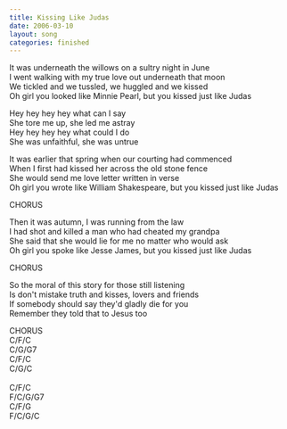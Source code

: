 ```yaml
---
title: Kissing Like Judas
date: 2006-03-10
layout: song
categories: finished
---
```

It was underneath the willows on a sultry night in June  
I went walking with my true love out underneath that moon  
We tickled and we tussled, we huggled and we kissed  
Oh girl you looked like Minnie Pearl, but you kissed just like Judas

<div class="chorus">
  Hey hey hey hey what can I say<br/>
  She tore me up, she led me astray<br/>
  Hey hey hey hey what could I do<br/>
  She was unfaithful, she was untrue
</div>

It was earlier that spring when our courting had commenced  
When I first had kissed her across the old stone fence  
She would send me love letter written in verse  
Oh girl you wrote like William Shakespeare, but you kissed just like Judas

<div class="chorus">CHORUS</div>

Then it was autumn, I was running from the law  
I had shot and killed a man who had cheated my grandpa  
She said that she would lie for me no matter who would ask  
Oh girl you spoke like Jesse James, but you kissed just like Judas

<div class="chorus">CHORUS</div>

So the moral of this story for those still listening  
Is don't mistake truth and kisses, lovers and friends  
If somebody should say they'd gladly die for you  
Remember they told that to Jesus too

<div class="chorus">CHORUS</div>

<div class="chords">
  C/F/C<br/>
  C/G/G7<br/>
  C/F/C<br/>
  C/G/C<br/>
  <br/>
  C/F/C<br/>
  F/C/G/G7<br/>
  C/F/G<br/>
  F/C/G/C
</div>
